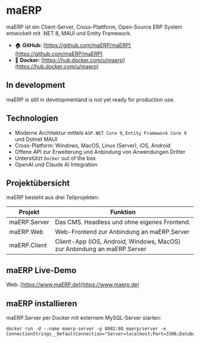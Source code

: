 # maERP

maERP ist ein Client-Server, Cross-Plattform, Open-Source ERP System entwickelt mit .NET 8, MAUI und Entity Framework.

* :house: **GitHub:** [https://github.com/maERP/maERP](https://github.com/maERP/maERP)
* :speech_balloon: **Docker:** [https://hub.docker.com/u/maerp](https://hub.docker.com/u/maerp)

## In development

maERP is still in developmentand is not yet ready for production use.

## Technologien

* Moderne Architektur mittels `ASP.NET Core 9`, `Entity Framework Core 9` und Dotnet MAUI
* Cross-Platform: Windows, MacOS, Linux (Server), iOS, Android
* Offene API zur Erweiterung und Anbindung von Anwendungen Dritter
* Unterstützt `Docker` out of the box
* OpenAI und Claude AI Integration

## Projektübersicht

maERP besteht aus drei Teilprojekten:

| Projekt  | Funktion |
| ------------ | ------------ |
| maERP.Server | Das CMS. Headless und ohne eigenes Frontend.                            |
| maERP.Web    | Web-Frontend zur Anbindung an maERP.Server                              |
| maERP.Client | Client-App (iOS, Android, Windows, MacOS) zur Anbindung an maERP.Server |

## maERP Live-Demo

Web: [https://www.maERP.de](https://www.maerp.de)


## maERP installieren

maERP.Server per Docker mit externem MySQL-Server starten:

```
docker run -d --name maerp-server -p 8082:80 maerp/server -e ConnectionStrings__DefaultConnection="Server=localhost;Port=3306;Database=maerp_01;Uid=maerp;Password=maerp;"
```